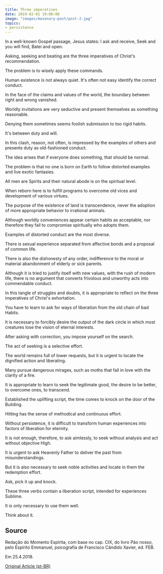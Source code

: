```yaml
---
title: Three imperatives
date: 2019-02-01 19:00:00
image: "images/masonary-post/post-2.jpg"
topics: 
- persistence
---
```


In a well-known Gospel passage, Jesus states: I ask and receive, Seek and
you will find, Batei and open.

Asking, seeking and beating are the three imperatives of Christ's recommendation.

The problem is to wisely apply these commands.

Human existence is not always quiet. It's often not easy
identify the correct conduct.

In the face of the claims and values of the world, the boundary between right and wrong
vanished.

Worldly invitations are very seductive and present themselves as something reasonable.

Denying them sometimes seems foolish submission to too rigid habits.

It's between duty and will.

In this clash, reason, not often, is impressed by the examples of others and
presents duty as old-fashioned conduct.

The idea arises that if everyone does something, that should be normal.

The problem is that no one is born on Earth to follow distorted examples and
live exotic fantasies.

All men are Spirits and their natural abode is on the spiritual level.

When reborn here is to fulfill programs to overcome old vices and
development of various virtues.

The purpose of the existence of land is transcendence, never the adoption of
more appropriate behavior to irrational animals.

Although worldly conveniences appear certain habits as acceptable,
nor therefore they fail to compromise spiritually who adopts them.

Examples of distorted conduct are the most diverse.

There is sexual experience separated from affective bonds and a proposal of
common life.

There is also the dishonesty of any order, indifference to the
moral or material abandonment of elderly or sick parents.

Although it is tried to justify itself with new values, with the rush of modern life,
there is no argument that converts frivolous and unworthy acts into commendable conduct.

In this tangle of struggles and doubts, it is appropriate to reflect on the three imperatives
of Christ's exhortation.

You have to learn to ask for ways of liberation from the old chain of bad
Habits.

It is necessary to forcibly desire the output of the dark circle in which most
creatures lose the vision of eternal interests.

After asking with correction, you impose yourself on the search.

The act of seeking is a selective effort.

The world remains full of lower requests, but it is urgent to locate the dignified action
and liberating.

Many pursue dangerous mirages, such as moths that fall in love with the
clarity of a fire.

It is appropriate to learn to seek the legitimate good, the desire to be better, to overcome ones,
to transcend.

Established the uplifting script, the time comes to knock on the door of the
Building.

Hitting has the sense of methodical and continuous effort.

Without persistence, it is difficult to transform human experiences into factors of
liberation for eternity.

It is not enough, therefore, to ask aimlessly, to seek without analysis and act without objective
High.

It is urgent to ask Heavenly Father to deliver the past from misunderstandings.

But it is also necessary to seek noble activities and locate in them the
redemption effort.

Ask, pick it up and knock.

These three verbs contain a liberation script, intended for experiences
Sublime.

It is only necessary to use them well.

Think about it.

## Source
Redação do Momento Espírita, com base no cap.
CIX, do livro Pão nosso, pelo Espírito Emmanuel,
psicografia de Francisco Cândido Xavier, ed. FEB.

Em 25.4.2018.


[Original Article (pt-BR)](http://momento.com.br/pt/ler_texto.php?id=5405)
